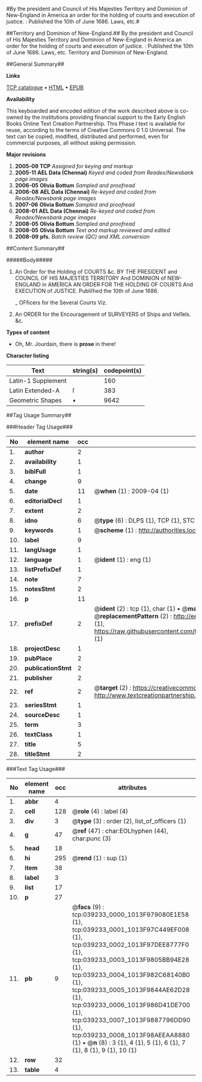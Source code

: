 #By the president and Council of His Majesties Territory and Dominion of New-England in America an order for the holding of courts and execution of justice. : Published the 10th of June 1686. Laws, etc.#

##Territory and Dominion of New-England.##
By the president and Council of His Majesties Territory and Dominion of New-England in America an order for the holding of courts and execution of justice. : Published the 10th of June 1686.
Laws, etc.
Territory and Dominion of New-England.

##General Summary##

**Links**

[TCP catalogue](http://www.ota.ox.ac.uk/tcp/)  • 
[HTML](http://tei.it.ox.ac.uk/tcp/Texts-HTML/free/N29/N29464.html)  • 
[EPUB](http://tei.it.ox.ac.uk/tcp/Texts-EPUB/free/N29/N29464.epub)

**Availability**

This keyboarded and encoded edition of the
	       work described above is co-owned by the institutions
	       providing financial support to the Early English Books
	       Online Text Creation Partnership. This Phase I text is
	       available for reuse, according to the terms of Creative
	       Commons 0 1.0 Universal. The text can be copied,
	       modified, distributed and performed, even for
	       commercial purposes, all without asking permission.

**Major revisions**

1. __2005-09__ __TCP__ *Assigned for keying and markup*
1. __2005-11__ __AEL Data (Chennai)__ *Keyed and coded from Readex/Newsbank page images*
1. __2006-05__ __Olivia Bottum__ *Sampled and proofread*
1. __2006-08__ __AEL Data (Chennai)__ *Re-keyed and coded from Readex/Newsbank page images*
1. __2007-06__ __Olivia Bottum__ *Sampled and proofread*
1. __2008-01__ __AEL Data (Chennai)__ *Re-keyed and coded from Readex/Newsbank page images*
1. __2008-05__ __Olivia Bottum__ *Sampled and proofread*
1. __2008-05__ __Olivia Bottum__ *Text and markup reviewed and edited*
1. __2008-09__ __pfs.__ *Batch review (QC) and XML conversion*

##Content Summary##

#####Body#####

1. An Order for the Holding of COURTS &c. BY THE PRESIDENT and COUNCIL OF HIS MAJESTIES TERRITORY And DOMINION of NEW-ENGLAND in AMERICA AN ORDER FOR THE HOLDING OF COURTS And EXECUTION of JUSTICE. Publiſhed the 10th of June 1686.

    _ OFficers for the Several Courts Viz.

1. An ORDER for the Encouragement of SURVEYERS of Ships and Veſſels. &c.

**Types of content**

  * Oh, Mr. Jourdain, there is **prose** in there!

**Character listing**


|Text|string(s)|codepoint(s)|
|---|---|---|
|Latin-1 Supplement| |160|
|Latin Extended-A|ſ|383|
|Geometric Shapes|▪|9642|

##Tag Usage Summary##

###Header Tag Usage###

|No|element name|occ|attributes|
|---|---|---|---|
|1.|__author__|2||
|2.|__availability__|1||
|3.|__biblFull__|1||
|4.|__change__|9||
|5.|__date__|11| @__when__ (1) : 2009-04 (1)|
|6.|__editorialDecl__|1||
|7.|__extent__|2||
|8.|__idno__|6| @__type__ (6) : DLPS (1), TCP (1), STC (1), NOTIS (1), IMAGE-SET (1), EVANS-CITATION (1)|
|9.|__keywords__|1| @__scheme__ (1) : http://authorities.loc.gov/ (1)|
|10.|__label__|9||
|11.|__langUsage__|1||
|12.|__language__|1| @__ident__ (1) : eng (1)|
|13.|__listPrefixDef__|1||
|14.|__note__|7||
|15.|__notesStmt__|2||
|16.|__p__|11||
|17.|__prefixDef__|2| @__ident__ (2) : tcp (1), char (1)  •  @__matchPattern__ (2) : ([0-9\-]+):([0-9IVX]+) (1), (.+) (1)  •  @__replacementPattern__ (2) : http://eebo.chadwyck.com/downloadtiff?vid=$1&page=$2 (1), https://raw.githubusercontent.com/textcreationpartnership/Texts/master/tcpchars.xml#$1 (1)|
|18.|__projectDesc__|1||
|19.|__pubPlace__|2||
|20.|__publicationStmt__|2||
|21.|__publisher__|2||
|22.|__ref__|2| @__target__ (2) : https://creativecommons.org/publicdomain/zero/1.0/ (1), http://www.textcreationpartnership.org/docs/. (1)|
|23.|__seriesStmt__|1||
|24.|__sourceDesc__|1||
|25.|__term__|3||
|26.|__textClass__|1||
|27.|__title__|5||
|28.|__titleStmt__|2||


###Text Tag Usage###

|No|element name|occ|attributes|
|---|---|---|---|
|1.|__abbr__|4||
|2.|__cell__|128| @__role__ (4) : label (4)|
|3.|__div__|3| @__type__ (3) : order (2), list_of_officers (1)|
|4.|__g__|47| @__ref__ (47) : char:EOLhyphen (44), char:punc (3)|
|5.|__head__|18||
|6.|__hi__|295| @__rend__ (1) : sup (1)|
|7.|__item__|38||
|8.|__label__|3||
|9.|__list__|17||
|10.|__p__|27||
|11.|__pb__|9| @__facs__ (9) : tcp:039233_0000_1013F979080E1E58 (1), tcp:039233_0001_1013F97C449EF008 (1), tcp:039233_0002_1013F97DEE8777F0 (1), tcp:039233_0003_1013F9805BB94E28 (1), tcp:039233_0004_1013F982C68140B0 (1), tcp:039233_0005_1013F9844AE62D28 (1), tcp:039233_0006_1013F986D41DE700 (1), tcp:039233_0007_1013F9887796DD90 (1), tcp:039233_0008_1013F98AEEAA8880 (1)  •  @__n__ (8) : 3 (1), 4 (1), 5 (1), 6 (1), 7 (1), 8 (1), 9 (1), 10 (1)|
|12.|__row__|32||
|13.|__table__|4||
